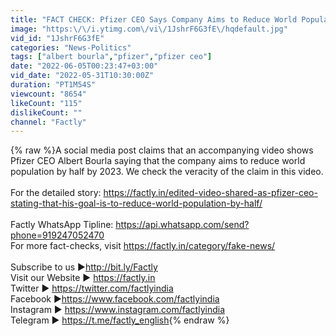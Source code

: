 ```yaml
---
title: "FACT CHECK: Pfizer CEO Says Company Aims to Reduce World Population by Half by 2023?"
image: "https:\/\/i.ytimg.com\/vi\/1JshrF6G3fE\/hqdefault.jpg"
vid_id: "1JshrF6G3fE"
categories: "News-Politics"
tags: ["albert bourla","pfizer","pfizer ceo"]
date: "2022-06-05T00:23:47+03:00"
vid_date: "2022-05-31T10:30:00Z"
duration: "PT1M54S"
viewcount: "8654"
likeCount: "115"
dislikeCount: ""
channel: "Factly"
---
```

{% raw %}A social media post claims that an accompanying video shows Pfizer CEO Albert Bourla saying that the company aims to reduce world population by half by 2023. We check the veracity of the claim in this video.<br /><br />For the detailed story: <a rel="nofollow" target="blank" href="https://factly.in/edited-video-shared-as-pfizer-ceo-stating-that-his-goal-is-to-reduce-world-population-by-half/">https://factly.in/edited-video-shared-as-pfizer-ceo-stating-that-his-goal-is-to-reduce-world-population-by-half/</a><br /><br />Factly WhatsApp Tipline: <a rel="nofollow" target="blank" href="https://api.whatsapp.com/send?phone=919247052470">https://api.whatsapp.com/send?phone=919247052470</a><br />For more fact-checks, visit <a rel="nofollow" target="blank" href="https://factly.in/category/fake-news/">https://factly.in/category/fake-news/</a> <br /><br />Subscribe to us ►<a rel="nofollow" target="blank" href="http://bit.ly/Factly">http://bit.ly/Factly</a><br />Visit our Website ► <a rel="nofollow" target="blank" href="https://factly.in">https://factly.in</a><br />Twitter ► <a rel="nofollow" target="blank" href="https://twitter.com/factlyindia">https://twitter.com/factlyindia</a><br />Facebook ►<a rel="nofollow" target="blank" href="https://www.facebook.com/factlyindia">https://www.facebook.com/factlyindia</a><br />Instagram ► <a rel="nofollow" target="blank" href="https://www.instagram.com/factlyindia">https://www.instagram.com/factlyindia</a><br />Telegram  ►  <a rel="nofollow" target="blank" href="https://t.me/factly_english">https://t.me/factly_english</a>{% endraw %}
